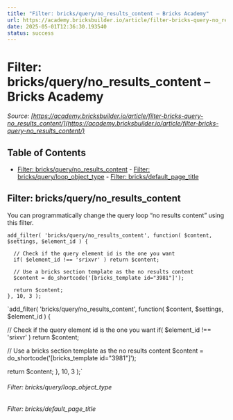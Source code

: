 ```yaml
---
title: "Filter: bricks/query/no_results_content – Bricks Academy"
url: https://academy.bricksbuilder.io/article/filter-bricks-query-no_results_content/
date: 2025-05-01T12:36:30.193540
status: success
---
```


# Filter: bricks/query/no_results_content – Bricks Academy

*Source: [https://academy.bricksbuilder.io/article/filter-bricks-query-no_results_content/](https://academy.bricksbuilder.io/article/filter-bricks-query-no_results_content/)*

## Table of Contents

- [Filter: bricks/query/no_results_content](#filter-bricksquerynoresultscontent)
        - [Filter: bricks/query/loop_object_type](#filter-bricksqueryloopobjecttype)
        - [Filter: bricks/default_page_title](#filter-bricksdefaultpagetitle)

## Filter: bricks/query/no_results_content

You can programmatically change the query loop “no results content” using this filter.

```
add_filter( 'bricks/query/no_results_content', function( $content, $settings, $element_id ) {

  // Check if the query element id is the one you want
  if( $element_id !== 'srixvr' ) return $content;

  // Use a bricks section template as the no results content
  $content = do_shortcode('[bricks_template id="3981"]');

  return $content;
}, 10, 3 );
```

`add_filter( 'bricks/query/no_results_content', function( $content, $settings, $element_id ) {

  // Check if the query element id is the one you want
  if( $element_id !== 'srixvr' ) return $content;

  // Use a bricks section template as the no results content
  $content = do_shortcode('[bricks_template id="3981"]');

  return $content;
}, 10, 3 );`

###### Filter: bricks/query/loop_object_type

###### Filter: bricks/default_page_title

